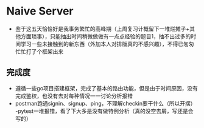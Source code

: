 # Naive Server

- 鉴于这五天恰恰好是我事务繁忙的高峰期（上周复习计概留下一堆烂摊子+其他方面琐事），只能抽出时间稍微做做有一点点经验的题目1，抽不出过多的时间学习一些未接触到的新东西（外加本人对排版真的不感兴趣），不得已匆匆忙忙打了个框架出来

## 完成度
- 遵循一些go项目搭建框架，完成了基本的路由功能，但是由于时间原因，没有完成鉴权，也没有去对每种情况一一讨论分析报错
- postman跑通signin、signup、ping，不理解checkin要干什么（所以开摆）
-pytest一堆报错，看了下大多是没有做特例分析（真的没空去屑，写还是会写的）